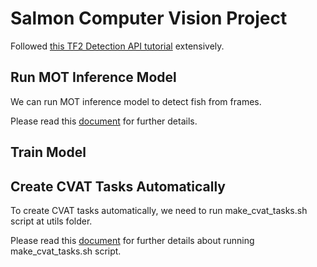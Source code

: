 # Salmon Computer Vision Project

Followed [this TF2 Detection API tutorial](https://tensorflow-object-detection-api-tutorial.readthedocs.io/en/latest/install.html) extensively.

## Run MOT Inference Model

We can run MOT inference model to detect fish from frames. 

Please read this [document](docs/run_mot_inference.md) for further details.

## Train Model

## Create CVAT Tasks Automatically

To create CVAT tasks automatically, we need to run make_cvat_tasks.sh script at utils folder.

Please read this [document](docs/run_make_cvat_tasks.md) for further details about running make_cvat_tasks.sh script.